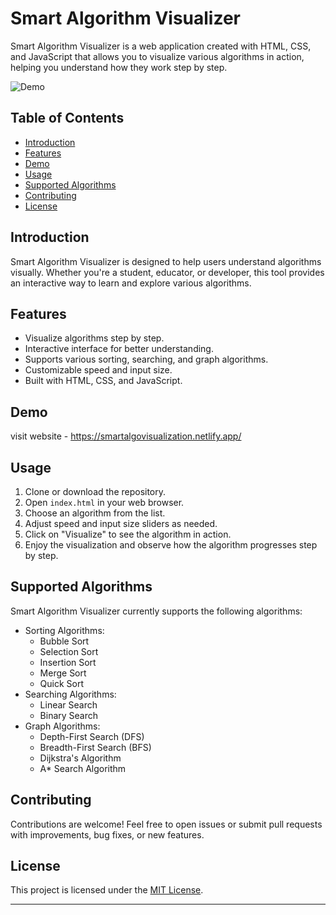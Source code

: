
# Smart Algorithm Visualizer

Smart Algorithm Visualizer is a web application created with HTML, CSS, and JavaScript that allows you to visualize various algorithms in action, helping you understand how they work step by step.

![Demo](demo.gif)

## Table of Contents
- [Introduction](#introduction)
- [Features](#features)
- [Demo](#demo)
- [Usage](#usage)
- [Supported Algorithms](#supported-algorithms)
- [Contributing](#contributing)
- [License](#license)

## Introduction

Smart Algorithm Visualizer is designed to help users understand algorithms visually. Whether you're a student, educator, or developer, this tool provides an interactive way to learn and explore various algorithms.

## Features

- Visualize algorithms step by step.
- Interactive interface for better understanding.
- Supports various sorting, searching, and graph algorithms.
- Customizable speed and input size.
- Built with HTML, CSS, and JavaScript.

## Demo

visit website - https://smartalgovisualization.netlify.app/

## Usage

1. Clone or download the repository.
2. Open `index.html` in your web browser.
3. Choose an algorithm from the list.
4. Adjust speed and input size sliders as needed.
5. Click on "Visualize" to see the algorithm in action.
6. Enjoy the visualization and observe how the algorithm progresses step by step.

## Supported Algorithms

Smart Algorithm Visualizer currently supports the following algorithms:

- Sorting Algorithms:
  - Bubble Sort
  - Selection Sort
  - Insertion Sort
  - Merge Sort
  - Quick Sort
- Searching Algorithms:
  - Linear Search
  - Binary Search
- Graph Algorithms:
  - Depth-First Search (DFS)
  - Breadth-First Search (BFS)
  - Dijkstra's Algorithm
  - A* Search Algorithm

## Contributing

Contributions are welcome! Feel free to open issues or submit pull requests with improvements, bug fixes, or new features.

## License

This project is licensed under the [MIT License](LICENSE).

---
